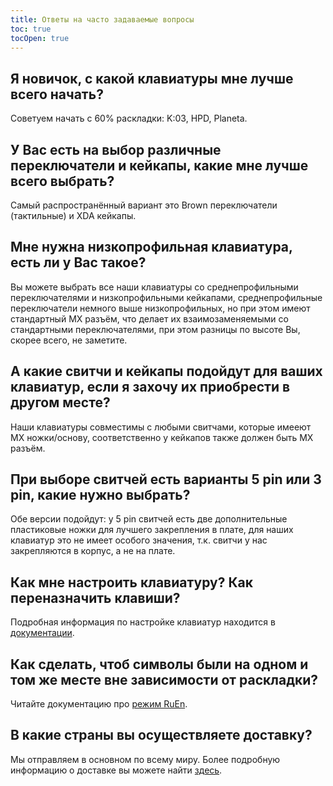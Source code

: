 ```yaml
---
title: Ответы на часто задаваемые вопросы
toc: true
tocOpen: true
---
```

## Я новичок, с какой клавиатуры мне лучше всего начать?
Советуем начать с 60% раскладки: K:03, HPD, Planeta.

## У Вас есть на выбор различные переключатели и кейкапы, какие мне лучше всего выбрать?
Самый распространённый вариант это Brown переключатели (тактильные) и XDA кейкапы.

## Мне нужна низкопрофильная клавиатура, есть ли у Вас такое?
Вы можете выбрать все наши клавиатуры со среднепрофильными переключателями и низкопрофильными кейкапами, среднепрофильные переключатели немного выше низкопрофильных, но при этом имеют стандартный MX разъём, что делает их взаимозаменяемыми со стандартными переключателями, при этом разницы по высоте Вы, скорее всего, не заметите.

## А какие свитчи и кейкапы подойдут для ваших клавиатур, если я захочу их приобрести в другом месте?
Наши клавиатуры совместимы с любыми свитчами, которые имееют MX ножки/основу, соответственно у кейкапов также должен быть MX разъём.

## При выборе свитчей есть варианты 5 pin или 3 pin, какие нужно выбрать?
Обе версии подойдут: у 5 pin свитчей есть две дополнительные пластиковые ножки для лучшего закрепления в плате, для наших клавиатур это не имеет особого значения, т.к. свитчи у нас закрепляются в корпус, а не на плате.

## Как мне настроить клавиатуру? Как переназначить клавиши?
Подробная информация по настройке клавиатур находится в [документации](docs).

## Как сделать, чтоб символы были на одном и том же месте вне зависимости от раскладки?
Читайте документацию про [режим RuEn](docs/ruen).

## В какие страны вы осуществляете доставку?
Мы отправляем в основном по всему миру. Более подробную информацию о доставке вы можете найти [здесь](https://ru.ergohaven.xyz/shipping).
